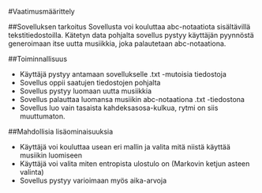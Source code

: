 #Vaatimusmäärittely

##Sovelluksen tarkoitus
Sovellusta voi kouluttaa abc-notaatiota sisältävillä tekstitiedostoilla. Kätetyn data pohjalta sovellus pystyy
käyttäjän pyynnöstä generoimaan itse uutta musiikkia, joka palautetaan abc-notaationa.

##Toiminnallisuus
- Käyttäjä pystyy antamaan sovellukselle .txt -mutoisia tiedostoja
- Sovellus oppii saatujen tiedostojen pohjalta
- Sovellus pystyy luomaan uutta musiikkia
- Sovellus palauttaa luomansa musiikin abc-notaationa .txt -tiedostona
- Sovellus luo vain tasaista kahdeksasosa-kulkua, rytmi on siis muuttumaton.

##Mahdollisia lisäominaisuuksia
- Käyttäjä voi kouluttaa usean eri mallin ja valita mitä niistä käyttää musiikin luomiseen
- Käyttäjä voi valita miten entropista ulostulo on (Markovin ketjun asteen valinta)
- Sovellus pystyy varioimaan myös aika-arvoja
